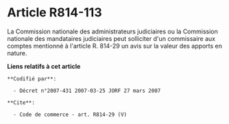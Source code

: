 # Article R814-113

La Commission nationale des administrateurs judiciaires ou la Commission nationale des mandataires judiciaires peut
solliciter d'un commissaire aux comptes mentionné à l'article R. 814-29 un avis sur la valeur des apports en nature.

**Liens relatifs à cet article**

	**Codifié par**:

	  - Décret n°2007-431 2007-03-25 JORF 27 mars 2007

	**Cite**:

	  - Code de commerce - art. R814-29 (V)
